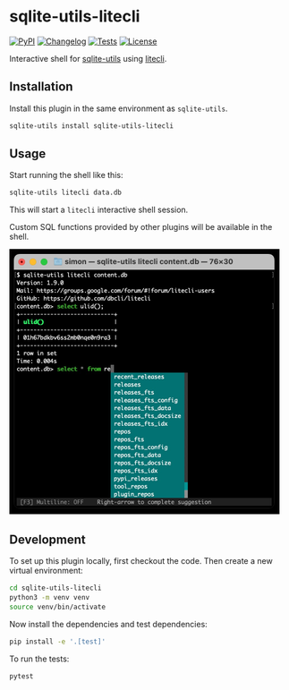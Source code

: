 # sqlite-utils-litecli

[![PyPI](https://img.shields.io/pypi/v/sqlite-utils-litecli.svg)](https://pypi.org/project/sqlite-utils-litecli/)
[![Changelog](https://img.shields.io/github/v/release/simonw/sqlite-utils-litecli?include_prereleases&label=changelog)](https://github.com/simonw/sqlite-utils-litecli/releases)
[![Tests](https://github.com/simonw/sqlite-utils-litecli/workflows/Test/badge.svg)](https://github.com/simonw/sqlite-utils-litecli/actions?query=workflow%3ATest)
[![License](https://img.shields.io/badge/license-Apache%202.0-blue.svg)](https://github.com/simonw/sqlite-utils-litecli/blob/main/LICENSE)

Interactive shell for [sqlite-utils](https://sqlite-utils.datasette.io/) using [litecli](https://github.com/dbcli/litecli).

## Installation

Install this plugin in the same environment as `sqlite-utils`.
```bash
sqlite-utils install sqlite-utils-litecli
```

## Usage

Start running the shell like this:
```bash
sqlite-utils litecli data.db
```
This will start a `litecli` interactive shell session.

Custom SQL functions provided by other plugins will be available in the shell.

<img src="https://raw.githubusercontent.com/simonw/sqlite-utils-litecli/main/screenshot.jpg" width="483" height="474" alt="Screenshot showing the plugin in action - it includes autocomplete of SQLite table names">

## Development

To set up this plugin locally, first checkout the code. Then create a new virtual environment:
```bash
cd sqlite-utils-litecli
python3 -m venv venv
source venv/bin/activate
```
Now install the dependencies and test dependencies:
```bash
pip install -e '.[test]'
```
To run the tests:
```bash
pytest
```
